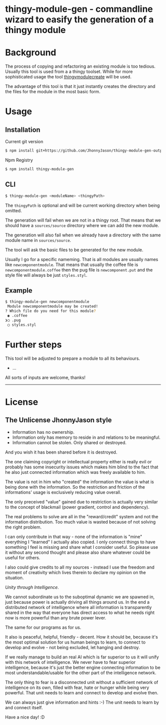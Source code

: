 # thingy-module-gen - commandline wizard to easify the generation of a thingy module

# Background
The process of copying and refactoring an existing module is too tedious. 
Usually this tool is used from a a thingy toolset.
While for more sophisticated usage the tool [thingymodulecreate](https://www.npmjs.com/package/thingymodulecreate) will be used. 

The advantage of this tool is that it just instantly creates the directory and the files for the module in the most basic form.

# Usage
Installation
------------

Current git version
``` sh
$ npm install git+https://github.com/JhonnyJason/thingy-module-gen-output.git
```
Npm Registry
``` sh
$ npm install thingy-module-gen
```

CLI
-----

``` sh
$ thingy-module-gen <moduleName> <thingyPath>
```

The `thingyPath` is optional and will be current working directory when being omitted.

The generation will fail when we are not in a thingy root. That means that we should have a `sources/source` directory where we can add the new module.

The generation will also fail when we already have a directory with the same module name in `sources/source`.

The tool will ask the basic files to be generated for the new module.

Usually I go for a specific nameming. That is all modules are usually names like `newcomponentmodule`.
That means that usually the coffee file is `newcomponentmodule.coffee` then the pug file is `newcomponent.put` and the style file will always be just `styles.styl`.

Example
-----
``` sh
$ thingy-module-gen newcomponentmodule
 Module newcomponentmodule may be created!
? Which file do you need for this module? 
 ◉ .coffee
❯◯ .pug
 ◯ styles.styl

```

# Further steps
This tool will be adjusted to prepare a module to all its behaviours.

- ...

All sorts of inputs are welcome, thanks!

---

# License

## The Unlicense JhonnyJason style

- Information has no ownership.
- Information only has memory to reside in and relations to be meaningful.
- Information cannot be stolen. Only shared or destroyed.

And you wish it has been shared before it is destroyed.

The one claiming copyright or intellectual property either is really evil or probably has some insecurity issues which makes him blind to the fact that he also just connected information which was freely available to him.

The value is not in him who "created" the information the value is what is being done with the information.
So the restriction and friction of the informations' usage is exclusively reducing value overall.

The only preceived "value" gained due to restriction is actually very similar to the concept of blackmail (power gradient, control and dependency).

The real problems to solve are all in the "reward/credit" system and not the information distribution. Too much value is wasted because of not solving the right problem.

I can only contribute in that way - none of the information is "mine" everything I "learned" I actually also copied.
I only connect things to have something I feel is missing and share what I consider useful. So please use it without any second thought and please also share whatever could be useful for others. 

I also could give credits to all my sources - instead I use the freedom and moment of creativity which lives therein to declare my opinion on the situation. 

*Unity through Intelligence.*

We cannot subordinate us to the suboptimal dynamic we are spawned in, just because power is actually driving all things around us.
In the end a distributed network of intelligence where all information is transparently shared in the way that everyone has direct access to what he needs right now is more powerful than any brute power lever.

The same for our programs as for us.

It also is peaceful, helpful, friendly - decent. How it should be, because it's the most optimal solution for us human beings to learn, to connect to develop and evolve - not being excluded, let hanging and destroy.

If we really manage to build an real AI which is far superior to us it will unify with this network of intelligence.
We never have to fear superior intelligence, because it's just the better engine connecting information to be most understandable/usable for the other part of the intelligence network.

The only thing to fear is a disconnected unit without a sufficient network of intelligence on its own, filled with fear, hate or hunger while being very powerful. That unit needs to learn and connect to develop and evolve then.

We can always just give information and hints :-) The unit needs to learn by and connect itself.

Have a nice day! :D